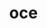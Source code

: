 ---
title: "oce"
layout: cache
categories: [package, develop]
meta: {"versions": ["0.18.3"], "compilers": ["gcc@=11.4.0"], "oss": ["ubuntu22.04"], "platforms": ["linux"], "targets": ["x86_64_v3"], "stacks": ["e4s", "root"], "num_specs": 4, "num_specs_by_stack": {"e4s": 4, "root": 4}}
spec_details: [{"hash": "pyitjghfhedk2i3rjc6bserqbddejtxj", "compiler": "gcc@=11.4.0", "versions": ["0.18.3"], "os": "ubuntu22.04", "platform": "linux", "target": "x86_64_v3", "variants": ["~X11", "build_system=generic", "+tbb"], "stacks": ["e4s", "root"], "size": "-", "tarball": "https://binaries.spack.io/develop/build_cache/linux-ubuntu22.04-x86_64_v3/gcc-11.4.0/oce-0.18.3/linux-ubuntu22.04-x86_64_v3-gcc-11.4.0-oce-0.18.3-pyitjghfhedk2i3rjc6bserqbddejtxj.spack"}, {"hash": "m5bmmsyypf7r2tfnw2a4aixtwsrefivp", "compiler": "gcc@=11.4.0", "versions": ["0.18.3"], "os": "ubuntu22.04", "platform": "linux", "target": "x86_64_v3", "variants": ["~X11", "build_system=generic", "+tbb"], "stacks": ["e4s", "root"], "size": "-", "tarball": "https://binaries.spack.io/develop/build_cache/linux-ubuntu22.04-x86_64_v3/gcc-11.4.0/oce-0.18.3/linux-ubuntu22.04-x86_64_v3-gcc-11.4.0-oce-0.18.3-m5bmmsyypf7r2tfnw2a4aixtwsrefivp.spack"}, {"hash": "jwnfrripmil7dfgvogiguqga7uxzfqxq", "compiler": "gcc@=11.4.0", "versions": ["0.18.3"], "os": "ubuntu22.04", "platform": "linux", "target": "x86_64_v3", "variants": ["~X11", "build_system=generic", "+tbb"], "stacks": ["e4s", "root"], "size": "-", "tarball": "https://binaries.spack.io/develop/build_cache/linux-ubuntu22.04-x86_64_v3/gcc-11.4.0/oce-0.18.3/linux-ubuntu22.04-x86_64_v3-gcc-11.4.0-oce-0.18.3-jwnfrripmil7dfgvogiguqga7uxzfqxq.spack"}, {"hash": "yoizdwh52bbi2tc5u5wiffvotkjwqr37", "compiler": "gcc@=11.4.0", "versions": ["0.18.3"], "os": "ubuntu22.04", "platform": "linux", "target": "x86_64_v3", "variants": ["~X11", "build_system=generic", "+tbb"], "stacks": ["e4s", "root"], "size": "-", "tarball": "https://binaries.spack.io/develop/build_cache/linux-ubuntu22.04-x86_64_v3/gcc-11.4.0/oce-0.18.3/linux-ubuntu22.04-x86_64_v3-gcc-11.4.0-oce-0.18.3-yoizdwh52bbi2tc5u5wiffvotkjwqr37.spack"}]
---